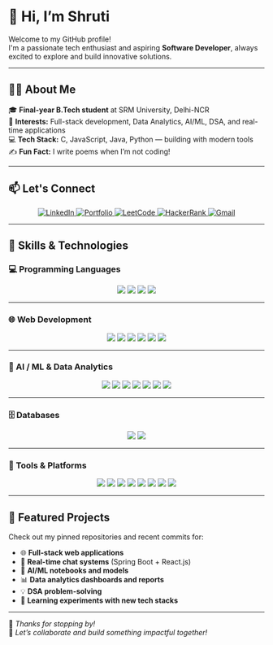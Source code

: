 # 👋 Hi, I’m Shruti

Welcome to my GitHub profile!  
I'm a passionate tech enthusiast and aspiring **Software Developer**, always excited to explore and build innovative solutions.

---

## 👩‍💻 About Me

🎓 **Final-year B.Tech student** at SRM University, Delhi-NCR  
👀 **Interests:** Full-stack development, Data Analytics, AI/ML, DSA, and real-time applications  
💻 **Tech Stack:** C, JavaScript, Java, Python — building with modern tools  
✍️ **Fun Fact:** I write poems when I’m not coding!

---

## 📫 Let's Connect

<p align="center">
  <a href="https://www.linkedin.com/in/shruti-m250">
    <img alt="LinkedIn" src="https://img.shields.io/badge/-LinkedIn-0A66C2?style=for-the-badge&logo=linkedin&logoColor=white&logoWidth=30">
  </a>
  <a href="https://shrut-iportfolio.vercel.app/">
    <img alt="Portfolio" src="https://img.shields.io/badge/-Portfolio-000000?style=for-the-badge&logo=vercel&logoColor=white&logoWidth=30">
  </a>
  <a href="https://leetcode.com/u/shruti_m250/">
    <img alt="LeetCode" src="https://img.shields.io/badge/-LeetCode-FFA116?style=for-the-badge&logo=leetcode&logoColor=black&logoWidth=30">
  </a>
  <a href="http://www.hackerrank.com/profile/shruti09dec">
    <img alt="HackerRank" src="https://img.shields.io/badge/-HackerRank-2EC866?style=for-the-badge&logo=HackerRank&logoColor=white&logoWidth=30">
  </a>
  <a href="mailto:shruti09dec@gmail.com">
    <img alt="Gmail" src="https://img.shields.io/badge/-Gmail-D14836?style=for-the-badge&logo=gmail&logoColor=white&logoWidth=30">
  </a>
</p>

---

## 🚀 Skills & Technologies

### 💻 Programming Languages  
<p align="center">
  <img src="https://img.shields.io/badge/Java-007396?style=for-the-badge&logo=java&logoColor=white&logoWidth=30" />
  <img src="https://img.shields.io/badge/JavaScript-F7DF1E?style=for-the-badge&logo=javascript&logoColor=black&logoWidth=30" />
  <img src="https://img.shields.io/badge/Python-3776AB?style=for-the-badge&logo=python&logoColor=white&logoWidth=30" />
  <img src="https://img.shields.io/badge/C-00599C?style=for-the-badge&logo=c&logoColor=white&logoWidth=30" />
</p>

---

### 🌐 Web Development  
<p align="center">
  <img src="https://img.shields.io/badge/React.js-61DAFB?style=for-the-badge&logo=react&logoColor=black&logoWidth=30" />
  <img src="https://img.shields.io/badge/Node.js-339933?style=for-the-badge&logo=nodedotjs&logoColor=white&logoWidth=30" />
  <img src="https://img.shields.io/badge/Express.js-000000?style=for-the-badge&logo=express&logoColor=white&logoWidth=30" />
  <img src="https://img.shields.io/badge/Spring%20Boot-6DB33F?style=for-the-badge&logo=spring-boot&logoColor=white&logoWidth=30" />
  <img src="https://img.shields.io/badge/HTML5-E34F26?style=for-the-badge&logo=html5&logoColor=white&logoWidth=30" />
  <img src="https://img.shields.io/badge/CSS3-1572B6?style=for-the-badge&logo=css3&logoColor=white&logoWidth=30" />
</p>

---

### 🧠 AI / ML & Data Analytics  
<p align="center">
  <img src="https://img.shields.io/badge/Numpy-013243?style=for-the-badge&logo=numpy&logoColor=white&logoWidth=30" />
  <img src="https://img.shields.io/badge/Pandas-150458?style=for-the-badge&logo=pandas&logoColor=white&logoWidth=30" />
  <img src="https://img.shields.io/badge/Scikit--Learn-F7931E?style=for-the-badge&logo=scikit-learn&logoColor=black&logoWidth=30" />
  <img src="https://img.shields.io/badge/Tableau-E97627?style=for-the-badge&logo=tableau&logoColor=white&logoWidth=30" />
  <img src="https://img.shields.io/badge/Power%20BI-F2C811?style=for-the-badge&logo=powerbi&logoColor=black&logoWidth=30" />
  <img src="https://img.shields.io/badge/Cognos-051F74?style=for-the-badge&logo=ibm&logoColor=white&logoWidth=30" />
  <img src="https://img.shields.io/badge/Mixpanel-5000B9?style=for-the-badge&logo=mixpanel&logoColor=white&logoWidth=30" />
</p>

---

### 🗄️ Databases  
<p align="center">
  <img src="https://img.shields.io/badge/MongoDB-47A248?style=for-the-badge&logo=mongodb&logoColor=white&logoWidth=30" />
  <img src="https://img.shields.io/badge/MySQL-4479A1?style=for-the-badge&logo=mysql&logoColor=white&logoWidth=30" />
</p>

---

### 🧰 Tools & Platforms  
<p align="center">
  <img src="https://img.shields.io/badge/Git-F05032?style=for-the-badge&logo=git&logoColor=white&logoWidth=30" />
  <img src="https://img.shields.io/badge/GitHub-181717?style=for-the-badge&logo=github&logoColor=white&logoWidth=30" />
  <img src="https://img.shields.io/badge/VSCode-007ACC?style=for-the-badge&logo=visual-studio-code&logoColor=white&logoWidth=30" />
  <img src="https://img.shields.io/badge/IntelliJ%20IDEA-000000?style=for-the-badge&logo=intellij-idea&logoColor=white&logoWidth=30" />
  <img src="https://img.shields.io/badge/Postman-FF6C37?style=for-the-badge&logo=postman&logoColor=white&logoWidth=30" />
  <img src="https://img.shields.io/badge/Jupyter-F37626?style=for-the-badge&logo=jupyter&logoColor=white&logoWidth=30" />
  <img src="https://img.shields.io/badge/Firebase-FFCA28?style=for-the-badge&logo=firebase&logoColor=black&logoWidth=30" />
  <img src="https://img.shields.io/badge/Figma-F24E1E?style=for-the-badge&logo=figma&logoColor=white&logoWidth=30" />
</p>

---

## 📌 Featured Projects

Check out my pinned repositories and recent commits for:

- 🌐 **Full-stack web applications**
- 🔁 **Real-time chat systems** (Spring Boot + React.js)
- 🧠 **AI/ML notebooks and models**
- 📊 **Data analytics dashboards and reports**
- 💡 **DSA problem-solving**
- 🧪 **Learning experiments with new tech stacks**

---

💬 *Thanks for stopping by!*  
🤝 *Let’s collaborate and build something impactful together!*
